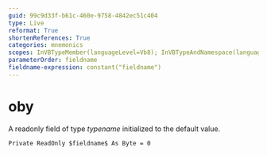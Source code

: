 ```yaml
---
guid: 99c9d33f-b61c-460e-9758-4842ec51c404
type: Live
reformat: True
shortenReferences: True
categories: mnemonics
scopes: InVBTypeMember(languageLevel=Vb8); InVBTypeAndNamespace(languageLevel=Vb8)
parameterOrder: fieldname
fieldname-expression: constant("fieldname")
---
```


# oby

A readonly field of type $typename$ initialized to the default value.

```
Private ReadOnly $fieldname$ As Byte = 0
```
